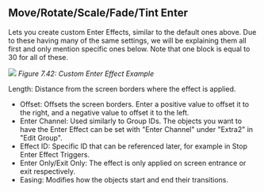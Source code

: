 ## Move/Rotate/Scale/Fade/Tint Enter
Lets you create custom Enter Effects, similar to the default ones above. Due to
these having many of the same settings, we will be explaining them all first
and only mention specific ones below. Note that one block is equal to 30 for
all of these.

![](https://guia.editorgd.xyz/assets/img/figures/224.png)
*Figure 7.42: Custom Enter Effect Example*<br>

Length: Distance from the screen borders where the effect is applied.
- Offset: Offsets the screen borders. Enter a positive value to offset it to the
right, and a negative value to offset it to the left.
- Enter Channel: Used similarly to Group IDs. The objects you want to have
the Enter Effect can be set with "Enter Channel" under "Extra2" in "Edit
Group".
- Effect ID: Specific ID that can be referenced later, for example in Stop
Enter Effect Triggers.
- Enter Only/Exit Only: The effect is only applied on screen entrance or exit
respectively.
- Easing: Modifies how the objects start and end their transitions.
